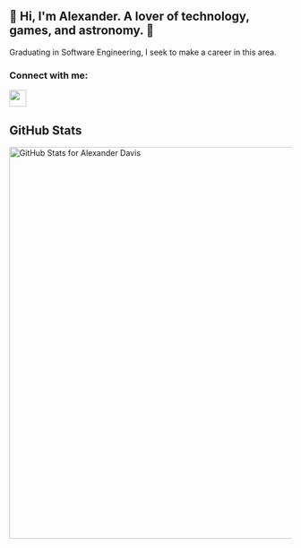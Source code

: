 ## 🚀 Hi, I'm Alexander. A lover of technology, games, and astronomy. 🚀

Graduating in Software Engineering, I seek to make a career in this area.

### Connect with me:

<p align="left">
<a href="https://www.linkedin.com/in/alexander-davis-2669191b9/" target="blank"><img align="center" src="https://github.com/mishmanners/MishManners/blob/master/socials/transparent-Linkedin-logo-icon.png" alt="" height="30" /></a>
</p>

## GitHub Stats

<img src="https://github-readme-stats.vercel.app/api?username=shunny2&theme=midnight-purple&show_icons=true" alt="GitHub Stats for Alexander Davis" width="700"/>

<!--
**shunny2/shunny2** is a ✨ _special_ ✨ repository because its `README.md` (this file) appears on your GitHub profile.

Here are some ideas to get you started:

- 🔭 I’m currently working on ...
- 🌱 I’m currently learning ...
- 👯 I’m looking to collaborate on ...
- 🤔 I’m looking for help with ...
- 💬 Ask me about ...
- 📫 How to reach me: ...
- 😄 Pronouns: ...
- ⚡ Fun fact: ...
-->
